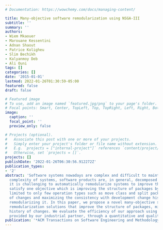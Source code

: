 ```yaml
---
# Documentation: https://wowchemy.com/docs/managing-content/

title: Many-objective software remodularization using NSGA-III
subtitle: ''
summary: ''
authors:
- Wiem Mkaouer
- Marouane Kessentini
- Adnan Shaout
- Patrice Koligheu
- Slim Bechikh
- Kalyanmoy Deb
- Ali Ouni
tags: []
categories: []
date: '2015-01-01'
lastmod: 2022-01-26T01:30:59-05:00
featured: false
draft: false

# Featured image
# To use, add an image named `featured.jpg/png` to your page's folder.
# Focal points: Smart, Center, TopLeft, Top, TopRight, Left, Right, BottomLeft, Bottom, BottomRight.
image:
  caption: ''
  focal_point: ''
  preview_only: false

# Projects (optional).
#   Associate this post with one or more of your projects.
#   Simply enter your project's folder or file name without extension.
#   E.g. `projects = ["internal-project"]` references `content/project/deep-learning/index.md`.
#   Otherwise, set `projects = []`.
projects: []
publishDate: '2022-01-26T06:30:56.912272Z'
publication_types:
- '2'
abstract: 'Software systems nowadays are complex and difficult to maintain due to continuous changes and bad design choices. To handle the
  complexity of systems, software products are, in general, decomposed in terms of packages/modules containing classes that are dependent. However,
  it is challenging to automatically remodularize systems to improve their maintainability. The majority of existing remodularization work mainly
  satisfy one objective which is improving the structure of packages by optimizing coupling and cohesion. In addition, most of existing studies are
  limited to only few operation types such as move class and split packages. Many other objectives, such as the design semantics, reducing the number
  of changes and maximizing the consistency with development change history, are important to improve the quality of the software by
  remodularizing it. In this paper, we propose a novel many-objective search-based approach using NSGA-III. The process aims at finding the optimal
  remodularization solutions that improve the structure of packages, minimize the number of changes, preserve semantics coherence, and re-use the
  history of changes. We evaluate the efficiency of our approach using four different open-source systems and one automotive industry project,
  provided by our industrial partner, through a quantitative and qualitative study conducted with software engineers.'
publication: '*ACM Transactions on Software Engineering and Methodology (TOSEM)*'
---
```

